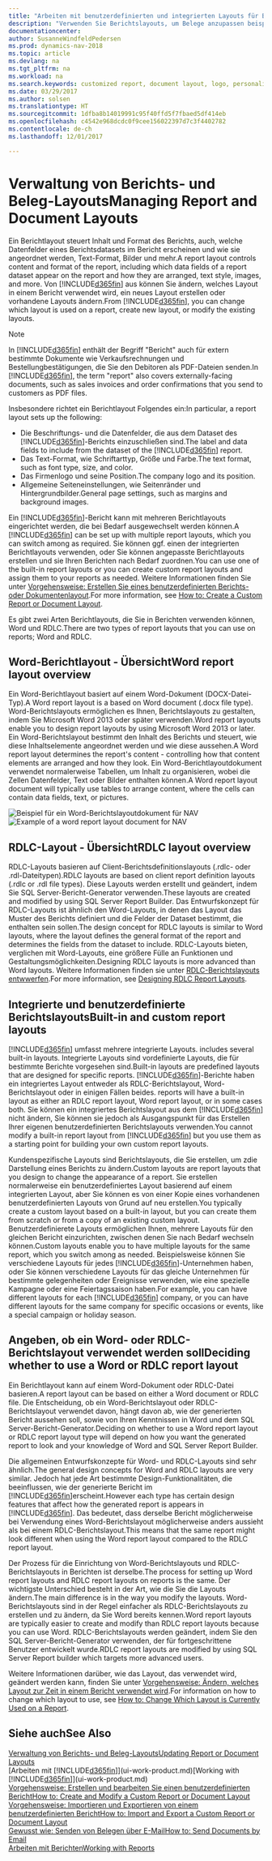 ```yaml
---
title: "Arbeiten mit benutzerdefinierten und integrierten Layouts für Berichte und Belege"
description: "Verwenden Sie Berichtslayouts, um Belege anzupassen beispielsweise um die gewünschten Schriftart, das Logo oder die Seiteneinstellungen von PDF-Dateien zu personalisieren, die Sie den Debitoren senden."
documentationcenter: 
author: SusanneWindfeldPedersen
ms.prod: dynamics-nav-2018
ms.topic: article
ms.devlang: na
ms.tgt_pltfrm: na
ms.workload: na
ms.search.keywords: customized report, document layout, logo, personalize
ms.date: 03/29/2017
ms.author: solsen
ms.translationtype: HT
ms.sourcegitcommit: 1dfba8b14019991c95f40ffd5f7fbaed5df414eb
ms.openlocfilehash: c4542e968dcdc0f9cee156022397d7c3f4402782
ms.contentlocale: de-ch
ms.lasthandoff: 12/01/2017

---
```

# <a name="managing-report-and-document-layouts"></a><span data-ttu-id="f5063-103">Verwaltung von Berichts- und Beleg-Layouts</span><span class="sxs-lookup"><span data-stu-id="f5063-103">Managing Report and Document Layouts</span></span>
<span data-ttu-id="f5063-104">Ein Berichtlayout steuert Inhalt und Format des Berichts, auch, welche Datenfelder eines Berichtsdatasets im Bericht erscheinen und wie sie angeordnet werden, Text-Format, Bilder und mehr.</span><span class="sxs-lookup"><span data-stu-id="f5063-104">A report layout controls content and format of the report, including which data fields of a report dataset appear on the report and how they are arranged, text style, images, and more.</span></span> <span data-ttu-id="f5063-105">Von [!INCLUDE[d365fin](includes/d365fin_md.md)] aus können Sie ändern, welches Layout in einem Bericht verwendet wird, ein neues Layout erstellen oder vorhandene Layouts ändern.</span><span class="sxs-lookup"><span data-stu-id="f5063-105">From [!INCLUDE[d365fin](includes/d365fin_md.md)], you can change which layout is used on a report, create new layout, or modify the existing layouts.</span></span>

> [!NOTE]  
>   <span data-ttu-id="f5063-106">In [!INCLUDE[d365fin](includes/d365fin_md.md)] enthält der Begriff "Bericht" auch für extern bestimmte  Dokumente wie Verkaufsrechnungen und Bestellungbestätigungen, die Sie den Debitoren als PDF-Dateien senden.</span><span class="sxs-lookup"><span data-stu-id="f5063-106">In [!INCLUDE[d365fin](includes/d365fin_md.md)], the term "report" also covers externally-facing documents, such as sales invoices and order confirmations that you send to customers as PDF files.</span></span>

<span data-ttu-id="f5063-107">Insbesondere richtet ein Berichtlayout Folgendes ein:</span><span class="sxs-lookup"><span data-stu-id="f5063-107">In particular, a report layout sets up the following:</span></span>

* <span data-ttu-id="f5063-108">Die Beschriftungs- und die Datenfelder, die aus dem Dataset des [!INCLUDE[d365fin](includes/d365fin_md.md)]-Berichts einzuschließen sind.</span><span class="sxs-lookup"><span data-stu-id="f5063-108">The label and data fields to include from the dataset of the [!INCLUDE[d365fin](includes/d365fin_md.md)] report.</span></span>
* <span data-ttu-id="f5063-109">Das Text-Format, wie Schriftarttyp, Größe und Farbe.</span><span class="sxs-lookup"><span data-stu-id="f5063-109">The text format, such as font type, size, and color.</span></span>
* <span data-ttu-id="f5063-110">Das Firmenlogo und seine Position.</span><span class="sxs-lookup"><span data-stu-id="f5063-110">The company logo and its position.</span></span>
* <span data-ttu-id="f5063-111">Allgemeine Seiteneinstellungen, wie Seitenränder und Hintergrundbilder.</span><span class="sxs-lookup"><span data-stu-id="f5063-111">General page settings, such as margins and background images.</span></span>

<span data-ttu-id="f5063-112">Ein [!INCLUDE[d365fin](includes/d365fin_md.md)]-Bericht kann mit mehreren Berichtlayouts eingerichtet werden, die bei Bedarf ausgewechselt werden können.</span><span class="sxs-lookup"><span data-stu-id="f5063-112">A [!INCLUDE[d365fin](includes/d365fin_md.md)] can be set up with multiple report layouts, which you can switch among as required.</span></span> <span data-ttu-id="f5063-113">Sie können ggf. einen der integrierten Berichtlayouts verwenden, oder Sie können angepasste Berichtlayouts erstellen und sie Ihren Berichten nach Bedarf zuordnen.</span><span class="sxs-lookup"><span data-stu-id="f5063-113">You can use one of the built-in report layouts or you can create custom report layouts and assign them to your reports as needed.</span></span> <span data-ttu-id="f5063-114">Weitere Informationen finden Sie unter [Vorgehensweise: Erstellen Sie eines benutzerdefinierten Berichts- oder Dokumentenlayout](ui-how-create-custom-report-layout.md).</span><span class="sxs-lookup"><span data-stu-id="f5063-114">For more information, see [How to: Create a Custom Report or Document Layout](ui-how-create-custom-report-layout.md).</span></span>

<span data-ttu-id="f5063-115">Es gibt zwei Arten Berichtlayouts, die Sie in Berichten verwenden können, Word und RDLC.</span><span class="sxs-lookup"><span data-stu-id="f5063-115">There are two types of report layouts that you can use on reports; Word and RDLC.</span></span>

## <a name="word-report-layout-overview"></a><span data-ttu-id="f5063-116">Word-Berichtlayout - Übersicht</span><span class="sxs-lookup"><span data-stu-id="f5063-116">Word report layout overview</span></span>
<span data-ttu-id="f5063-117">Ein Word-Berichtlayout basiert auf einem Word-Dokument (DOCX-Datei-Typ).</span><span class="sxs-lookup"><span data-stu-id="f5063-117">A Word report layout is a based on Word document (.docx file type).</span></span> <span data-ttu-id="f5063-118">Word-Berichtslayouts ermöglichen es Ihnen, Berichtslayouts zu gestalten, indem Sie Microsoft Word 2013 oder später verwenden.</span><span class="sxs-lookup"><span data-stu-id="f5063-118">Word report layouts enable you to design report layouts by using Microsoft Word 2013 or later.</span></span> <span data-ttu-id="f5063-119">Ein Word-Berichtslayout bestimmt den Inhalt des Berichts und steuert, wie diese Inhaltselemente angeordnet werden und wie diese aussehen.</span><span class="sxs-lookup"><span data-stu-id="f5063-119">A Word report layout determines the report's content - controlling how that content elements are arranged and how they look.</span></span> <span data-ttu-id="f5063-120">Ein Word-Berichtlayoutdokument verwendet normalerweise Tabellen, um Inhalt zu organisieren, wobei die Zellen Datenfelder, Text oder Bilder enthalten können.</span><span class="sxs-lookup"><span data-stu-id="f5063-120">A Word report layout document will typically use tables to arrange content, where the cells can contain data fields, text, or pictures.</span></span>

 <span data-ttu-id="f5063-121">![Beispiel für ein Word-Berichtslayoutdokument für NAV](media/nav_wordreportlayout_edit_in_word_example.png "NAV_WordReportLayout_Edit_In_Word_Example")</span><span class="sxs-lookup"><span data-stu-id="f5063-121">![Example of a word report layout document for NAV](media/nav_wordreportlayout_edit_in_word_example.png "NAV_WordReportLayout_Edit_In_Word_Example")</span></span>  

## <a name="rdlc-layout-overview"></a><span data-ttu-id="f5063-122">RDLC-Layout - Übersicht</span><span class="sxs-lookup"><span data-stu-id="f5063-122">RDLC layout overview</span></span>
<span data-ttu-id="f5063-123">RDLC-Layouts basieren auf Client-Berichtsdefinitionslayouts (.rdlc- oder .rdl-Dateitypen).</span><span class="sxs-lookup"><span data-stu-id="f5063-123">RDLC layouts are based on client report definition layouts (.rdlc or .rdl file types).</span></span> <span data-ttu-id="f5063-124">Diese Layouts werden erstellt und geändert, indem Sie SQL Server-Bericht-Generator verwenden.</span><span class="sxs-lookup"><span data-stu-id="f5063-124">These layouts are created and modified by using SQL Server Report Builder.</span></span> <span data-ttu-id="f5063-125">Das Entwurfskonzept für RDLC-Layouts ist ähnlich den Word-Layouts, in denen das Layout das Muster des Berichts definiert und die Felder der Dataset bestimmt, die enthalten sein sollen.</span><span class="sxs-lookup"><span data-stu-id="f5063-125">The design concept for RDLC layouts is similar to Word layouts, where the layout defines the general format of the report and determines the fields from the dataset to include.</span></span> <span data-ttu-id="f5063-126">RDLC-Layouts bieten, verglichen mit Word-Layouts, eine größere Fülle an Funktionen und Gestaltungsmöglichkeiten.</span><span class="sxs-lookup"><span data-stu-id="f5063-126">Designing RDLC layouts is more advanced than Word layouts.</span></span> <span data-ttu-id="f5063-127">Weitere Informationen finden sie unter [RDLC-Berichtslayouts entwwerfen](https://msdn.microsoft.com/en-us/dynamics-nav/designing-rdlc-report-layouts).</span><span class="sxs-lookup"><span data-stu-id="f5063-127">For more information, see [Designing RDLC Report Layouts](https://msdn.microsoft.com/en-us/dynamics-nav/designing-rdlc-report-layouts).</span></span>

## <a name="built-in-and-custom-report-layouts"></a><span data-ttu-id="f5063-128">Integrierte und benutzerdefinierte Berichtslayouts</span><span class="sxs-lookup"><span data-stu-id="f5063-128">Built-in and custom report layouts</span></span>
[!INCLUDE[d365fin](includes/d365fin_md.md)]<span data-ttu-id="f5063-129"> umfasst mehrere integrierte Layouts.</span><span class="sxs-lookup"><span data-stu-id="f5063-129"> includes several built-in layouts.</span></span> <span data-ttu-id="f5063-130">Integrierte Layouts sind vordefinierte Layouts, die für bestimmte Berichte vorgesehen sind.</span><span class="sxs-lookup"><span data-stu-id="f5063-130">Built-in layouts are predefined layouts that are designed for specific reports.</span></span> [!INCLUDE[d365fin](includes/d365fin_md.md)]<span data-ttu-id="f5063-131">-Berichte haben ein integriertes Layout entweder als RDLC-Berichtslayout, Word-Berichtslayout oder in einigen Fällen beides.</span><span class="sxs-lookup"><span data-stu-id="f5063-131"> reports will have a built-in layout as either an RDLC report layout, Word report layout, or in some cases both.</span></span> <span data-ttu-id="f5063-132">Sie können ein integriertes Berichtslayout aus dem [!INCLUDE[d365fin](includes/d365fin_md.md)] nicht ändern, Sie können sie jedoch als Ausgangspunkt für das Erstellen Ihrer eigenen benutzerdefinierten Berichtslayouts verwenden.</span><span class="sxs-lookup"><span data-stu-id="f5063-132">You cannot modify a built-in report layout from [!INCLUDE[d365fin](includes/d365fin_md.md)] but you use them as a starting point for building your own custom report layouts.</span></span>

<span data-ttu-id="f5063-133">Kundenspezifische Layouts sind Berichtslayouts, die Sie erstellen, um zdie Darstellung eines Berichts zu ändern.</span><span class="sxs-lookup"><span data-stu-id="f5063-133">Custom layouts are report layouts that you design to change the appearance of a report.</span></span> <span data-ttu-id="f5063-134">Sie erstellen normalerweise ein benutzerdefiniertes Layout basierend auf einem integrierten Layout, aber Sie können es von einer Kopie eines vorhandenen benutzerdefinierten Layouts von Grund auf neu erstellen.</span><span class="sxs-lookup"><span data-stu-id="f5063-134">You typically create a custom layout based on a built-in layout, but you can create them from scratch or from a copy of an existing custom layout.</span></span> <span data-ttu-id="f5063-135">Benutzerdefinierete Layouts ermöglichen Ihnen, mehrere Layouts für den gleichen Bericht einzurichten, zwischen denen Sie nach Bedarf wechseln können.</span><span class="sxs-lookup"><span data-stu-id="f5063-135">Custom layouts enable you to have multiple layouts for the same report, which you switch among as needed.</span></span> <span data-ttu-id="f5063-136">Beispielsweise können Sie verschiedene Layouts für jedes [!INCLUDE[d365fin](includes/d365fin_md.md)]-Unternehmen haben, oder Sie können verschiedene Layouts für das gleiche Unternehmen für bestimmte gelegenheiten oder Ereignisse verwenden, wie eine spezielle Kampagne oder eine Feiertagssaison haben.</span><span class="sxs-lookup"><span data-stu-id="f5063-136">For example, you can have different layouts for each [!INCLUDE[d365fin](includes/d365fin_md.md)] company, or you can have different layouts for the same company for specific occasions or events, like a special campaign or holiday season.</span></span>

## <a name="deciding-whether-to-use-a-word-or-rdlc-report-layout"></a><span data-ttu-id="f5063-137">Angeben, ob ein Word- oder RDLC-Berichtslayout verwendet werden soll</span><span class="sxs-lookup"><span data-stu-id="f5063-137">Deciding whether to use a Word or RDLC report layout</span></span>
<span data-ttu-id="f5063-138">Ein Berichtlayout kann auf einem Word-Dokument oder RDLC-Datei basieren.</span><span class="sxs-lookup"><span data-stu-id="f5063-138">A report layout can be based on either a Word document or RDLC file.</span></span> <span data-ttu-id="f5063-139">Die Entscheidung, ob ein Word-Berichtslayout oder RDLC-Berichtslayout verwendet davon, hängt davon ab, wie der generierten Bericht aussehen soll, sowie von Ihren Kenntnissen in Word und dem SQL Server-Bericht-Generator.</span><span class="sxs-lookup"><span data-stu-id="f5063-139">Deciding on whether to use a Word report layout or RDLC report layout type will depend on how you want the generated report to look and your knowledge of Word and SQL Server Report Builder.</span></span>

<span data-ttu-id="f5063-140">Die allgemeinen Entwurfskonzepte für Word- und RDLC-Layouts sind sehr ähnlich.</span><span class="sxs-lookup"><span data-stu-id="f5063-140">The general design concepts for Word and RDLC layouts are very similar.</span></span> <span data-ttu-id="f5063-141">Jedoch hat jede Art bestimmte Design-Funktionalitäten, die beeinflussen, wie der generierte Bericht im [!INCLUDE[d365fin](includes/d365fin_md.md)]erscheint.</span><span class="sxs-lookup"><span data-stu-id="f5063-141">However each type has certain design features that affect how the generated report is appears in [!INCLUDE[d365fin](includes/d365fin_md.md)].</span></span> <span data-ttu-id="f5063-142">Das bedeutet, dass derselbe Bericht möglicherweise bei Verwendung eines Word-Berichtslayout möglicherweise anders aussieht als bei einem RDLC-Berichtslayout.</span><span class="sxs-lookup"><span data-stu-id="f5063-142">This means that the same report might look different when using the Word report layout compared to the RDLC report layout.</span></span>

<span data-ttu-id="f5063-143">Der Prozess für die Einrichtung von Word-Berichtslayouts und RDLC-Berichtslayouts in Berichten ist derselbe.</span><span class="sxs-lookup"><span data-stu-id="f5063-143">The process for setting up Word report layouts and RDLC report layouts on reports is the same.</span></span> <span data-ttu-id="f5063-144">Der wichtigste Unterschied besteht in der Art, wie die Sie die Layouts ändern.</span><span class="sxs-lookup"><span data-stu-id="f5063-144">The main difference is in the way you modify the layouts.</span></span> <span data-ttu-id="f5063-145">Word-Berichtslayouts sind in der Regel einfacher als RDLC-Berichtslayouts zu erstellen und zu ändern, da Sie Word bereits kennen.</span><span class="sxs-lookup"><span data-stu-id="f5063-145">Word report layouts are typically easier to create and modify than RDLC report layouts because you can use Word.</span></span> <span data-ttu-id="f5063-146">RDLC-Berichtslayouts werden geändert, indem Sie den SQL Server-Bericht-Generator verwenden, der für fortgeschrittene Benutzer entwickelt wurde.</span><span class="sxs-lookup"><span data-stu-id="f5063-146">RDLC report layouts are modified by using SQL Server Report builder which targets more advanced users.</span></span>

<span data-ttu-id="f5063-147">Weitere Informationen darüber, wie das Layout, das verwendet wird, geändert werden kann, finden Sie unter [Vorgehensweise: Ändern, welches Layout zur Zeit in einem Bericht verwendet wird](ui-how-change-layout-currently-used-report.md).</span><span class="sxs-lookup"><span data-stu-id="f5063-147">For information on how to change which layout to use, see [How to: Change Which Layout is Currently Used on a Report](ui-how-change-layout-currently-used-report.md).</span></span>

## <a name="see-also"></a><span data-ttu-id="f5063-148">Siehe auch</span><span class="sxs-lookup"><span data-stu-id="f5063-148">See Also</span></span>
[<span data-ttu-id="f5063-149">Verwaltung von Berichts- und Beleg-Layouts</span><span class="sxs-lookup"><span data-stu-id="f5063-149">Updating Report or Document Layouts</span></span>](ui-update-report-layouts.md)  
<span data-ttu-id="f5063-150">[Arbeiten mit [!INCLUDE[d365fin](includes/d365fin_md.md)]](ui-work-product.md)</span><span class="sxs-lookup"><span data-stu-id="f5063-150">[Working with [!INCLUDE[d365fin](includes/d365fin_md.md)]](ui-work-product.md)</span></span>  
[<span data-ttu-id="f5063-151">Vorgehensweise: Erstellen und bearbeiten Sie einen benutzerdefinierten Bericht</span><span class="sxs-lookup"><span data-stu-id="f5063-151">How to: Create and Modify a Custom Report or Document Layout</span></span>](ui-how-create-custom-report-layout.md)  
[<span data-ttu-id="f5063-152">Vorgehensweise: Importieren und Exportieren von einem benutzerdefinierten Bericht</span><span class="sxs-lookup"><span data-stu-id="f5063-152">How to: Import and Export a Custom Report or Document Layout</span></span>](ui-how-import-and-export-report-layout.md)  
[<span data-ttu-id="f5063-153">Gewusst wie: Senden von Belegen über E-Mail</span><span class="sxs-lookup"><span data-stu-id="f5063-153">How to: Send Documents by Email</span></span>](ui-how-send-documents-email.md)  
[<span data-ttu-id="f5063-154">Arbeiten mit Berichten</span><span class="sxs-lookup"><span data-stu-id="f5063-154">Working with Reports</span></span>](ui-work-report.md)  

